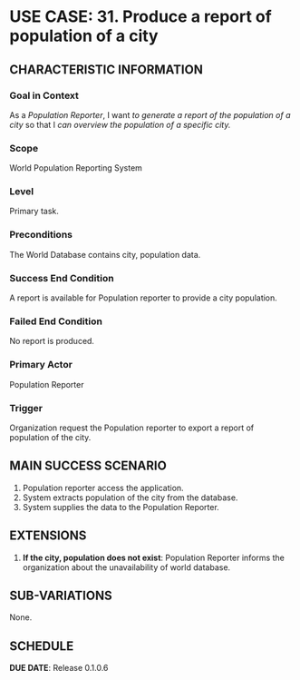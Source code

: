 # USE CASE: 31. Produce a report of population of a city

## CHARACTERISTIC INFORMATION

### Goal in Context
As a *Population Reporter*, I want *to generate a report of the population of a city* so that I *can overview the population of a specific city.*

### Scope
World Population Reporting System

### Level
Primary task.

### Preconditions
The World Database contains city, population data.

### Success End Condition
A report is available for Population reporter to provide a city population.

### Failed End Condition
No report is produced.

### Primary Actor
Population Reporter

### Trigger
Organization request the Population reporter to export a report of population of the city.

## MAIN SUCCESS SCENARIO
1. Population reporter access the application.
2. System extracts population of the city from the database.
3. System supplies the data to the Population Reporter.

## EXTENSIONS
1. **If the city, population does not exist**:
    Population Reporter informs the organization about the unavailability of world database.

## SUB-VARIATIONS
None.

## SCHEDULE
**DUE DATE**: Release 0.1.0.6